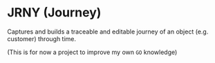 # JRNY (Journey)

Captures and builds a traceable and editable journey of an object (e.g. customer) through time.

(This is for now a project to improve my own `GO` knowledge)
